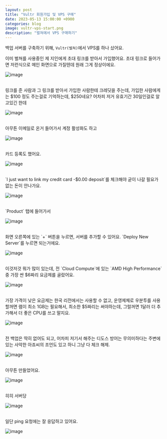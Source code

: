 ```yaml
---
layout: post
title: "Vultr 회원가입 및 VPS 구매"
date: 2023-05-13 15:00:00 +0900
categories: blog
image: vultr-vps-start.png
description: "벌쳐에서 VPS 구매하기"
---
```


백업 서버를 구축하기 위해, `Vultr(벌쳐)`에서 VPS를 하나 샀어요.

이미 벌쳐를 사용중인 제 지인에게 초대 링크를 받아서 가입했어요. 초대 링크로 들어가면 저런식으로 메인 화면으로 가질텐데 원래 그게 정상이에요.

![image]({{site.url}}{{site.baseurl}}/assets/images/vultr-vps-start/0.png)

<br>
링크를 준 사람과 그 링크를 받아서 가입한 사람한테 크레딧을 주는데, 가입한 사람에게는 $100 정도 주는걸로 기억하는데, $250네요?
어차피 저거 유효기간 30일인걸로 알고있긴 한데

![image]({{site.url}}{{site.baseurl}}/assets/images/vultr-vps-start/1.png)

<br>
아무튼 이메일로 온거 들어가서 계정 활성화도 하고

![image]({{site.url}}{{site.baseurl}}/assets/images/vultr-vps-start/2.png)

<br>
카드 등록도 했어요.

![image]({{site.url}}{{site.baseurl}}/assets/images/vultr-vps-start/3.png)

<br>
`I just want to link my credit card -$0.00 deposit`를 체크해야 굳이 나갈 필요가 없는 돈이 안나가요.

![image]({{site.url}}{{site.baseurl}}/assets/images/vultr-vps-start/4.png)

<br>
`Product` 탭에 들어가서

![image]({{site.url}}{{site.baseurl}}/assets/images/vultr-vps-start/5.png)

<br>
화면 오른쪽에 있는 `+` 버튼을 누르면, 서버를 추가할 수 있어요.
`Deploy New Server`를 누르면 되는거에요.

![image]({{site.url}}{{site.baseurl}}/assets/images/vultr-vps-start/6.png)

<br>
이것저것 뭐가 많이 있는데, 전 `Cloud Compute`에 있는 `AMD High Performance` 중 가장 싼 $6짜리 요금제를 골랐어요.

![image]({{site.url}}{{site.baseurl}}/assets/images/thumb/vultr-vps-start.png)

<br>
가장 가격이 낮은 요금제는 한국 리전에서는 사용할 수 없고, 운영제체로 우분투를 사용할꺼면 램이 최소 1GB는 필요해서, 최소한 $5짜리는 써야하는데, 그럴꺼면 1달러 더 추가해서 더 좋은 CPU를 쓰고 말지요.

![image]({{site.url}}{{site.baseurl}}/assets/images/vultr-vps-start/7.png)

<br>
전 백업은 딱히 없어도 되고, 어차피 저기서 해주는 디도스 방어는 무의미하다는 주변에 있는 사악한 아죠씨의 조언도 있고 하니 그냥 다 체크 해제.

![image]({{site.url}}{{site.baseurl}}/assets/images/vultr-vps-start/8.png)

<br>
아무튼 만들었어요.

![image]({{site.url}}{{site.baseurl}}/assets/images/vultr-vps-start/9.png)

<br>
히히 서버당

![image]({{site.url}}{{site.baseurl}}/assets/images/vultr-vps-start/10.png)

<br>
일단 ping 요청에는 잘 응답하고 있어요.

![image]({{site.url}}{{site.baseurl}}/assets/images/vultr-vps-start/11.png)
